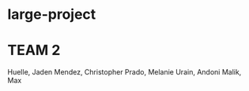 # large-project

# TEAM 2
Huelle, Jaden
Mendez, Christopher
Prado, Melanie
Urain, Andoni
Malik, Max
